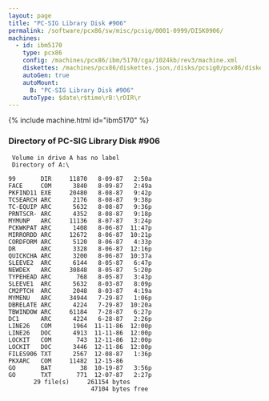 ```yaml
---
layout: page
title: "PC-SIG Library Disk #906"
permalink: /software/pcx86/sw/misc/pcsig/0001-0999/DISK0906/
machines:
  - id: ibm5170
    type: pcx86
    config: /machines/pcx86/ibm/5170/cga/1024kb/rev3/machine.xml
    diskettes: /machines/pcx86/diskettes.json,/disks/pcsig0/pcx86/diskettes.json
    autoGen: true
    autoMount:
      B: "PC-SIG Library Disk #906"
    autoType: $date\r$time\rB:\rDIR\r
---
```


{% include machine.html id="ibm5170" %}

### Directory of PC-SIG Library Disk #906

     Volume in drive A has no label
     Directory of A:\

    99       DIR     11870   8-09-87   2:50a
    FACE     COM      3840   8-09-87   2:49a
    PKFIND11 EXE     20480   8-08-87   9:42p
    TCSEARCH ARC      2176   8-08-87   9:38p
    TC-EQUIP ARC      5632   8-08-87   9:36p
    PRNTSCR- ARC      4352   8-08-87   9:18p
    MYMUNP   ARC     11136   8-07-87   3:24p
    PCKWKPAT ARC      1408   8-06-87  11:47p
    MIRRORDD ARC     12672   8-06-87  10:21p
    CORDFORM ARC      5120   8-06-87   4:33p
    DR       ARC      3328   8-06-87  12:16p
    QUICKCHA ARC      3200   8-06-87  10:37a
    SLEEVE2  ARC      6144   8-05-87   6:47p
    NEWDEX   ARC     30848   8-05-87   5:20p
    TYPEHEAD ARC       768   8-05-87   3:43p
    SLEEVE1  ARC      5632   8-03-87   8:09p
    CM2PTCH  ARC      2048   8-03-87   4:19a
    MYMENU   ARC     34944   7-29-87   1:06p
    DBRELATE ARC      4224   7-29-87  10:20a
    TBWINDOW ARC     61184   7-28-87   6:27p
    DC1      ARC      4224   6-28-87   2:26p
    LINE26   COM      1964  11-11-86  12:00p
    LINE26   DOC      4913  11-11-86  12:00p
    LOCKIT   COM       743  12-11-86  12:00p
    LOCKIT   DOC      3446  12-11-86  12:00p
    FILES906 TXT      2567  12-08-87   1:36p
    PKXARC   COM     11482  12-15-86
    GO       BAT        38  10-19-87   3:56p
    GO       TXT       771  12-07-87   2:27p
           29 file(s)     261154 bytes
                           47104 bytes free
